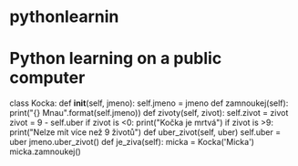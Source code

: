 # pythonlearnin
# Python learning on a public computer 
class Kocka:
  def __init__(self, jmeno):
    self.jmeno = jmeno
  def zamnoukej(self):
    print("{} Mnau".format(self.jmeno))
  def zivoty(self, zivot):
    self.zivot = zivot
    zivot = 9 - self.uber
      if zivot is <0:
        print("Kočka je mrtvá")
      if zivot is >9:
        print("Nelze mít více než 9 životů")
  def uber_zivot(self, uber)
    self.uber = uber
    jmeno.uber_zivot()
  def je_ziva(self): 
micka = Kocka('Micka')
micka.zamnoukej()
